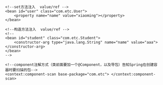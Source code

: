 <?xml version="1.0" encoding="UTF-8"?>
<beans xmlns="http://www.springframework.org/schema/beans"
       xmlns:xsi="http://www.w3.org/2001/XMLSchema-instance"
       xmlns:context="http://www.springframework.org/schema/context"
       xsi:schemaLocation="http://www.springframework.org/schema/beans
       http://www.springframework.org/schema/beans/spring-beans.xsd
       http://www.springframework.org/schema/context
        http://www.springframework.org/schema/context/spring-context.xsd "
        >

    <!--set方法注入  value/ref -->
    <bean id="user" class="com.etc.User">
        <property name="name" value="xiaoming"></property>
    </bean>
    
    <!--构造方法注入  value/ref -->
    <!--
    <bean id="student" class="com.etc.Student">
        <constructor-arg type="java.lang.String" name="name" value="aaa"></constructor-arg>
    </bean>
    -->

    <!--component注解方式（类前面要加一个@Component，以及导包）告知Spring在创建容器时要扫描的包-->
    <context:component-scan base-package="com.etc"> </context:component-scan>
    
</beans>
